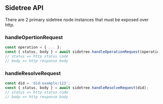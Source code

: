 ## Sidetree API

There are 2 primary sidetree node instances that must be exposed over http.

### handleOpertionRequest

```ts
const operation = { ... };
const { status, body } = await sidetree.handleOperationRequest(operation);
// status => http status code
// body => http response body
```

### handleResolveRequest

```ts
const did = 'did:example:123';
const { status, body } = await sidetree.handleResolveRequest(did);
// status => http status code
// body => http response body
```

